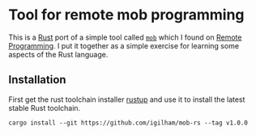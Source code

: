 # Tool for remote mob programming

This is a [Rust][rust] port of a simple tool called [`mob`][mob] which I found on [Remote Programming][remote]. I put it together as a simple exercise for learning some aspects of the Rust language.

## Installation

First get the rust toolchain installer [rustup][rustup] and use it to install the latest stable Rust toolchain.

```shell
cargo install --git https://github.com/igilham/mob-rs --tag v1.0.0
```

[mob]: https://github.com/remotemobprogramming/mob
[remote]: https://www.remotemobprogramming.org/
[rust]: https://www.rust-lang.org/
[rustup]: https://rustup.rs/
